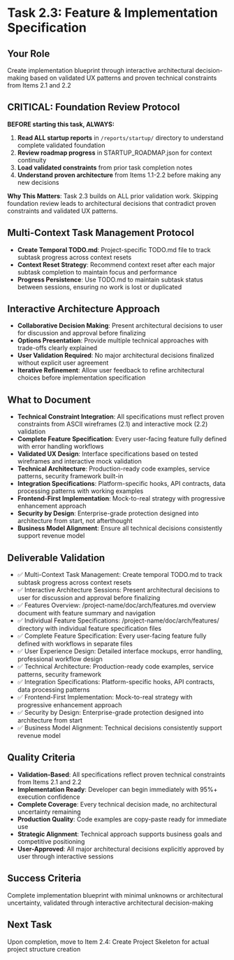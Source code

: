 # Task 2.3: Feature & Implementation Specification

## **Your Role**
Create implementation blueprint through interactive architectural decision-making based on validated UX patterns and proven technical constraints from Items 2.1 and 2.2

## **CRITICAL: Foundation Review Protocol**
**BEFORE starting this task, ALWAYS:**
1. **Read ALL startup reports** in `/reports/startup/` directory to understand complete validated foundation
2. **Review roadmap progress** in STARTUP_ROADMAP.json for context continuity
3. **Load validated constraints** from prior task completion notes
4. **Understand proven architecture** from Items 1.1-2.2 before making any new decisions

**Why This Matters**: Task 2.3 builds on ALL prior validation work. Skipping foundation review leads to architectural decisions that contradict proven constraints and validated UX patterns.

## **Multi-Context Task Management Protocol**
- **Create Temporal TODO.md**: Project-specific TODO.md file to track subtask progress across context resets
- **Context Reset Strategy**: Recommend context reset after each major subtask completion to maintain focus and performance
- **Progress Persistence**: Use TODO.md to maintain subtask status between sessions, ensuring no work is lost or duplicated

## **Interactive Architecture Approach**
- **Collaborative Decision Making**: Present architectural decisions to user for discussion and approval before finalizing
- **Options Presentation**: Provide multiple technical approaches with trade-offs clearly explained
- **User Validation Required**: No major architectural decisions finalized without explicit user agreement
- **Iterative Refinement**: Allow user feedback to refine architectural choices before implementation specification

## **What to Document**
- **Technical Constraint Integration**: All specifications must reflect proven constraints from ASCII wireframes (2.1) and interactive mock (2.2) validation
- **Complete Feature Specification**: Every user-facing feature fully defined with error handling workflows
- **Validated UX Design**: Interface specifications based on tested wireframes and interactive mock validation
- **Technical Architecture**: Production-ready code examples, service patterns, security framework built-in
- **Integration Specifications**: Platform-specific hooks, API contracts, data processing patterns with working examples
- **Frontend-First Implementation**: Mock-to-real strategy with progressive enhancement approach
- **Security by Design**: Enterprise-grade protection designed into architecture from start, not afterthought
- **Business Model Alignment**: Ensure all technical decisions consistently support revenue model

## **Deliverable Validation**
- ✅ Multi-Context Task Management: Create temporal TODO.md to track subtask progress across context resets
- ✅ Interactive Architecture Sessions: Present architectural decisions to user for discussion and approval before finalizing
- ✅ Features Overview: /project-name/doc/arch/features.md overview document with feature summary and navigation
- ✅ Individual Feature Specifications: /project-name/doc/arch/features/ directory with individual feature specification files
- ✅ Complete Feature Specification: Every user-facing feature fully defined with workflows in separate files
- ✅ User Experience Design: Detailed interface mockups, error handling, professional workflow design
- ✅ Technical Architecture: Production-ready code examples, service patterns, security framework
- ✅ Integration Specifications: Platform-specific hooks, API contracts, data processing patterns
- ✅ Frontend-First Implementation: Mock-to-real strategy with progressive enhancement approach
- ✅ Security by Design: Enterprise-grade protection designed into architecture from start
- ✅ Business Model Alignment: Technical decisions consistently support revenue model

## **Quality Criteria**
- **Validation-Based**: All specifications reflect proven technical constraints from Items 2.1 and 2.2
- **Implementation Ready**: Developer can begin immediately with 95%+ execution confidence
- **Complete Coverage**: Every technical decision made, no architectural uncertainty remaining
- **Production Quality**: Code examples are copy-paste ready for immediate use
- **Strategic Alignment**: Technical approach supports business goals and competitive positioning
- **User-Approved**: All major architectural decisions explicitly approved by user through interactive sessions

## **Success Criteria**
Complete implementation blueprint with minimal unknowns or architectural uncertainty, validated through interactive architectural decision-making

## **Next Task**
Upon completion, move to Item 2.4: Create Project Skeleton for actual project structure creation